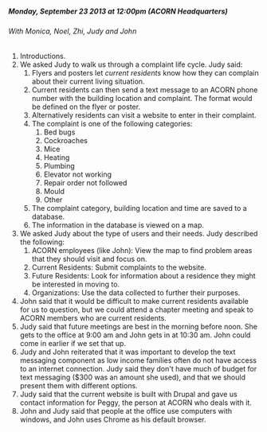 ##### Monday, September 23 2013 at 12:00pm (ACORN Headquarters)

###### With Monica, Noel, Zhi, Judy and John

1. Introductions.
2. We asked Judy to walk us through a complaint life cycle. Judy said:
	1. Flyers and posters let *current residents* know how they can complain about their current living situation.
	2. Current residents can then send a text message to an ACORN phone number with the building location and complaint. The format would be defined on the flyer or poster.
	3. Alternatively residents can visit a website to enter in their complaint.
	4. The complaint is one of the following categories:
		1. Bed bugs
		2. Cockroaches
		3. Mice
		4. Heating
		5. Plumbing
		6. Elevator not working
		7. Repair order not followed
		8. Mould
		9. Other
	5. The complaint category, building location and time are saved to a database.
	6. The information in the database is viewed on a map.
3. We asked Judy about the type of users and their needs. Judy described the following:
	1. ACORN employees (like John): View the map to find problem areas that they should visit and focus on.
	2. Current Residents: Submit complaints to the website.
	3. Future Residents: Look for information about a residence they might be interested in moving to.
	4. Organizations: Use the data collected to further their purposes.
4. John said that it would be difficult to make current residents available for us to question, but we could attend a chapter meeting and speak to ACORN members who are current residents.
5. Judy said that future meetings are best in the morning before noon. She gets to the office at 9:00 am and John gets in at 10:30 am. John could come in earlier if we set that up.
6. Judy and John reiterated that it was important to develop the text messaging component as low income families often do not have access to an internet connection. Judy said they don't have much of budget for text messaging ($300 was an amount she used), and that we should present them with different options.
7. Judy said that the current website is built with Drupal and gave us contact information for Peggy, the person at ACORN who deals with it.
8. John and Judy said that people at the office use computers with windows, and John uses Chrome as his default browser.
